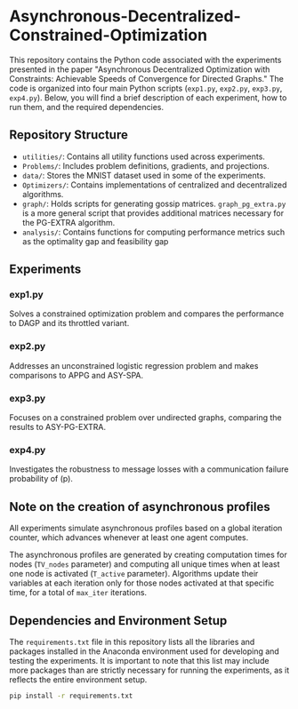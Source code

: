 

# Asynchronous-Decentralized-Constrained-Optimization

This repository contains the Python code associated with the experiments presented in the paper "Asynchronous Decentralized Optimization with Constraints: Achievable Speeds of Convergence for Directed Graphs." The code is organized into four main Python scripts (`exp1.py`, `exp2.py`, `exp3.py`, `exp4.py`). Below, you will find a brief description of each experiment, how to run them, and the required dependencies.


## Repository Structure

- `utilities/`: Contains all utility functions used across experiments.
- `Problems/`: Includes problem definitions, gradients, and projections.
- `data/`: Stores the MNIST dataset used in some of the experiments.
- `Optimizers/`: Contains implementations of centralized and decentralized algorithms.
- `graph/`: Holds scripts for generating gossip matrices. `graph_pg_extra.py` is a more general script that provides additional matrices necessary for the PG-EXTRA algorithm.
- `analysis/`: Contains functions for computing performance metrics such as the optimality gap and feasibility gap



## Experiments

### exp1.py
Solves a constrained optimization problem and compares the performance to DAGP and its throttled variant. 


### exp2.py
Addresses an unconstrained logistic regression problem and makes comparisons to APPG and ASY-SPA. 


### exp3.py
Focuses on a constrained problem over undirected graphs, comparing the results to ASY-PG-EXTRA. 


### exp4.py
Investigates the robustness to message losses with a communication failure probability of \(p\). 


## Note on the creation of asynchronous profiles

All experiments simulate asynchronous profiles based on a global iteration counter, which advances whenever at least one agent computes. 

The asynchronous profiles are generated by creating computation times for nodes (`TV_nodes` parameter) and computing all unique times when at least one node is activated (`T_active` parameter). Algorithms update their variables at each iteration only for those nodes activated at that specific time, for a total of `max_iter` iterations.



## Dependencies and Environment Setup

The `requirements.txt` file in this repository lists all the libraries and packages installed in the Anaconda environment used for developing and testing the experiments. It is important to note that this list may include more packages than are strictly necessary for running the experiments, as it reflects the entire environment setup.

```bash
pip install -r requirements.txt
```
